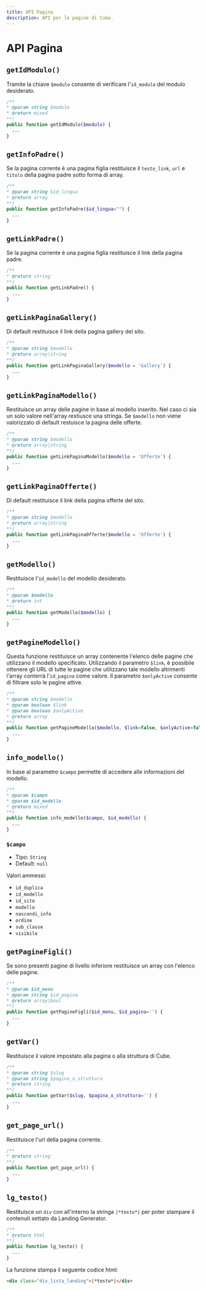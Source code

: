 ```yaml
---
title: API Pagina
description: API per le pagine di Cube.
---
```


# API Pagina

## `getIdModulo()`

Tramite la chiave `$modulo` consente di verificare l'`id_modulo` del modulo desiderato.

```php
/**
* @param string $modulo
* @return mixed
**/
public function getIdModulo($modulo) {
  ...
}
```

## `getInfoPadre()`

Se la pagina corrente è una pagina figlia restituisce il `testo_link`, `url` e `titolo` della pagina padre sotto forma di array.

```php
/**
* @param string $id_lingua
* @return array
**/
public function getInfoPadre($id_lingua="") {
  ...
}
```

## `getLinkPadre()`

Se la pagina corrente è una pagina figlia restituisce il link della pagina padre.

```php
/**
* @return string
**/
public function getLinkPadre() {
  ...
}
```

## `getLinkPaginaGallery()`

Di default restituisce il link della pagina gallery del sito.

```php
/**
* @param string $modello
* @return array|string
**/
public function getLinkPaginaGallery($modello = 'Gallery') {
  ...
}
```

## `getLinkPaginaModello()`

Restituisce un array delle pagine in base al modello inserito. Nel caso ci sia un solo valore nell'array restiusce una stringa. Se `$modello` non viene valorizzato di default restuisce la pagina delle offerte.

```php
/**
* @param string $modello
* @return array|string
**/
public function getLinkPaginaModello($modello = 'Offerte') {
  ...
}
```

## `getLinkPaginaOfferte()`

Di default restituisce il link della pagina offerte del sito.

```php
/**
* @param string $modello
* @return array|string
**/
public function getLinkPaginaOfferte($modello = 'Offerte') {
  ...
}
```

## `getModello()`

Restituisce l'`id_modello` del modello desiderato.

```php
/**
* @param $modello
* @return int
**/
public function getModello($modello) {
  ...
}
```

## `getPagineModello()`

Questa funzione restituisce un array contenente l'elenco delle pagine che utilizzano il modello specificato. Utilizzando il parametro `$link`, è possibile ottenere gli URL di tutte le pagine che utilizzano tale modello altrimenti l'array conterrà l'`id_pagina` come valore. Il parametro `$onlyActive` consente di filtrare solo le pagine attive.

```php
/**
* @param string $modello
* @param boolean $link
* @param boolean $onlyActive
* @return array
**/
public function getPagineModello($modello, $link=false, $onlyActive=false) {
  ...
}
```

## `info_modello()`

In base al parametro `$campo` permette di accedere alle informazioni del modello.

```php
/**
* @param $campo
* @param $id_modello
* @return mixed
**/
public function info_modello($campo, $id_modello) {
  ...
}
```

<h3><code>$campo</code></h3>

- Tipo: `String`
- Default: `null`

Valori ammessi:

- `id_duplica`
- `id_modello`
- `id_sito`
- `modello`
- `nascondi_info`
- `ordine`
- `sub_classe`
- `visibile`

## `getPagineFigli()`

Se sono presenti pagine di livello inferiore restituisce un array con l'elenco delle pagine.

```php
/**
* @param $id_menu
* @param string $id_pagina
* @return array|bool
**/
public function getPagineFigli($id_menu, $id_pagina='') {
  ...
}
```

## `getVar()`

Restituisce il valore impostato alla pagina o alla struttura di Cube.

```php
/**
* @param string $slug
* @param string $pagina_o_struttura
* @return string
**/
public function getVar($slug, $pagina_o_struttura='') {
  ...
}
```

## `get_page_url()`

Restituisce l'url della pagina corrente.

```php
/**
* @return string
**/
public function get_page_url() {
  ...
}
```

## `lg_testo()`

Restituisce un `div` con all'interno la stringa `|*testo*|` per poter stampare il contenuti settato da Landing Generator.

```php
/**
* @return html
**/
public function lg_testo() {
  ...
}
```

La funzione stampa il seguente codice html:

```html
<div class="div_lista_landing">|*testo*|</div>
```

